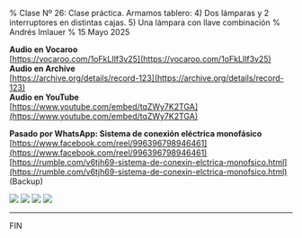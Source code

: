 % Clase Nº 26: Clase práctica. Armamos tablero: 4) Dos lámparas y 2 interruptores en distintas cajas. 5) Una lámpara con llave combinación
% Andrés Imlauer
% 15 Mayo 2025

**Audio en Vocaroo**   
[https://vocaroo.com/1oFkLIlf3v25](https://vocaroo.com/1oFkLIlf3v25)   
**Audio en Archive**   
[https://archive.org/details/record-123](https://archive.org/details/record-123)   
**Audio en YouTube**   
[https://www.youtube.com/embed/tqZWy7K2TGA](https://www.youtube.com/embed/tqZWy7K2TGA)   
   
**Pasado por WhatsApp: Sistema de conexión eléctrica monofásico**   
[https://www.facebook.com/reel/996396798946461](https://www.facebook.com/reel/996396798946461)   
[https://rumble.com/v6tjh69-sistema-de-conexin-elctrica-monofsico.html](https://rumble.com/v6tjh69-sistema-de-conexin-elctrica-monofsico.html) (Backup)   
      
![](https://blogger.googleusercontent.com/img/b/R29vZ2xl/AVvXsEjmg0ei79XkRqxElz42tkPakVHa2v7z9-mEww87O3dos_izFW0E5ibwXxNtCGk1fC50v44S2hadSp0NkWVBJIE8ch-QOz0kPHDDAxzAvQS1X5650kgaSyvvJXEINdO_XKEGMmG2pAPfo4MLZMwr36dEGcZsnnTAFZeL2uxVZ7jEHDaZQlaY76XepCcPQN4/s4160/IMG_20250514_202616901.jpg)
![](https://blogger.googleusercontent.com/img/b/R29vZ2xl/AVvXsEiVKyXlWESz__Hl7K9QlFNnA_1ySh1yuFLcd4iZED66QfB3l6NeUC9V4LqVCEfikjTnGQWKX-zeJAuUR5vnocF-tOQhWwp8Xq2o07iMmR_AqLy0lirKUDXKW5qPVndWYGHi7oGxnNEkkznoMKnqvlzczBXeMDeab9K-2Gent8-2ANuoOoLu34sm0qD8vos/s4160/IMG-20250514-WA0000.jpg)
![](https://blogger.googleusercontent.com/img/b/R29vZ2xl/AVvXsEg5czvg-jdLJyS_nk3D8FpD_O2T_docwWG_JMOU0ppLLq1hRZgVBA79suvteIfYyjZJqokYdmP5ZvxIMx3huR-pQmVG6_3z2zjXvv2SPCSrXtjh59bQAH3_sODJKC6SWBumkpIkvzNRV0l2b_Um_6bJBWuu-vyxcwG14zM7BKwiNXgowyJLeKdeGXNtqps/s4160/IMG_20250511_181915788.jpg)
![](https://blogger.googleusercontent.com/img/b/R29vZ2xl/AVvXsEgcbt_KtQ9AhNy2mQwFBQoWRF8_ysx-bkA06W6dH0lpMufPb1AzRm5wwT0nap9IfbvrzBcR0pwtVdaMPFk3lXAJj1hXlNFMt20saZ1PelmdaIfC_EKXxzDiMbpLqP8_wACyuZx2TlIIP3J5PgEEDMan-CZMecI1l0hgNI3dOCb9F62GxsSb6ix9A7Gox_Q/s4160/IMG_20250511_181931404.jpg)

---

FIN
